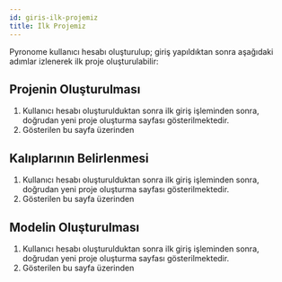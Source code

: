```yaml
---
id: giris-ilk-projemiz
title: İlk Projemiz
---
```


<a id="aHeaderMenuAnchor" data-header-menu="Docs"></a>

Pyronome kullanıcı hesabı oluşturulup; giriş yapıldıktan sonra aşağıdaki adımlar izlenerek ilk proje oluşturulabilir:

## Projenin Oluşturulması

1. Kullanıcı hesabı oluşturulduktan sonra ilk giriş işleminden sonra, doğrudan yeni proje oluşturma sayfası gösterilmektedir.
2. Gösterilen bu sayfa üzerinden

## Kalıplarının Belirlenmesi

1. Kullanıcı hesabı oluşturulduktan sonra ilk giriş işleminden sonra, doğrudan yeni proje oluşturma sayfası gösterilmektedir.
2. Gösterilen bu sayfa üzerinden

## Modelin Oluşturulması

1. Kullanıcı hesabı oluşturulduktan sonra ilk giriş işleminden sonra, doğrudan yeni proje oluşturma sayfası gösterilmektedir.
2. Gösterilen bu sayfa üzerinden